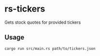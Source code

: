 # rs-tickers

Gets stock quotes for provided tickers


## Usage
```
cargo run src/main.rs path/to/tickers.json
```
